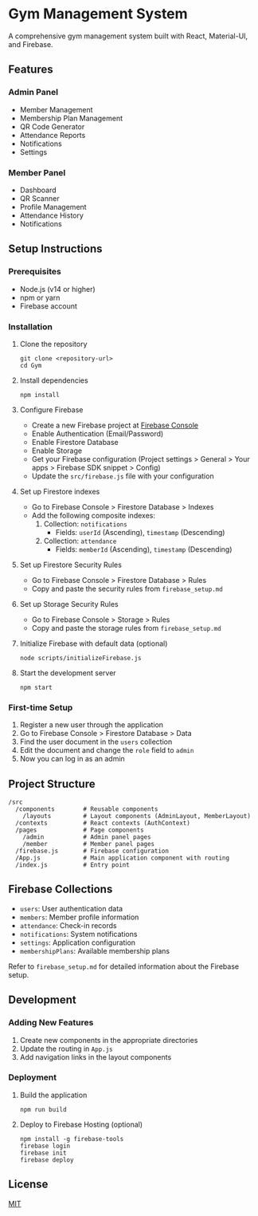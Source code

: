 # Gym Management System

A comprehensive gym management system built with React, Material-UI, and Firebase.

## Features

### Admin Panel
- Member Management
- Membership Plan Management
- QR Code Generator
- Attendance Reports
- Notifications
- Settings

### Member Panel
- Dashboard
- QR Scanner
- Profile Management
- Attendance History
- Notifications

## Setup Instructions

### Prerequisites

- Node.js (v14 or higher)
- npm or yarn
- Firebase account

### Installation

1. Clone the repository
   ```
   git clone <repository-url>
   cd Gym
   ```

2. Install dependencies
   ```
   npm install
   ```

3. Configure Firebase
   - Create a new Firebase project at [Firebase Console](https://console.firebase.google.com/)
   - Enable Authentication (Email/Password)
   - Enable Firestore Database
   - Enable Storage
   - Get your Firebase configuration (Project settings > General > Your apps > Firebase SDK snippet > Config)
   - Update the `src/firebase.js` file with your configuration

4. Set up Firestore indexes
   - Go to Firebase Console > Firestore Database > Indexes
   - Add the following composite indexes:
     1. Collection: `notifications`
        - Fields: `userId` (Ascending), `timestamp` (Descending)
     2. Collection: `attendance`
        - Fields: `memberId` (Ascending), `timestamp` (Descending)

5. Set up Firestore Security Rules
   - Go to Firebase Console > Firestore Database > Rules
   - Copy and paste the security rules from `firebase_setup.md`

6. Set up Storage Security Rules
   - Go to Firebase Console > Storage > Rules
   - Copy and paste the storage rules from `firebase_setup.md`

7. Initialize Firebase with default data (optional)
   ```
   node scripts/initializeFirebase.js
   ```

8. Start the development server
   ```
   npm start
   ```

### First-time Setup

1. Register a new user through the application
2. Go to Firebase Console > Firestore Database > Data
3. Find the user document in the `users` collection
4. Edit the document and change the `role` field to `admin`
5. Now you can log in as an admin

## Project Structure

```
/src
  /components        # Reusable components
    /layouts         # Layout components (AdminLayout, MemberLayout)
  /contexts          # React contexts (AuthContext)
  /pages             # Page components
    /admin           # Admin panel pages
    /member          # Member panel pages
  /firebase.js       # Firebase configuration
  /App.js            # Main application component with routing
  /index.js          # Entry point
```

## Firebase Collections

- `users`: User authentication data
- `members`: Member profile information
- `attendance`: Check-in records
- `notifications`: System notifications
- `settings`: Application configuration
- `membershipPlans`: Available membership plans

Refer to `firebase_setup.md` for detailed information about the Firebase setup.

## Development

### Adding New Features

1. Create new components in the appropriate directories
2. Update the routing in `App.js`
3. Add navigation links in the layout components

### Deployment

1. Build the application
   ```
   npm run build
   ```

2. Deploy to Firebase Hosting (optional)
   ```
   npm install -g firebase-tools
   firebase login
   firebase init
   firebase deploy
   ```

## License

[MIT](LICENSE)
